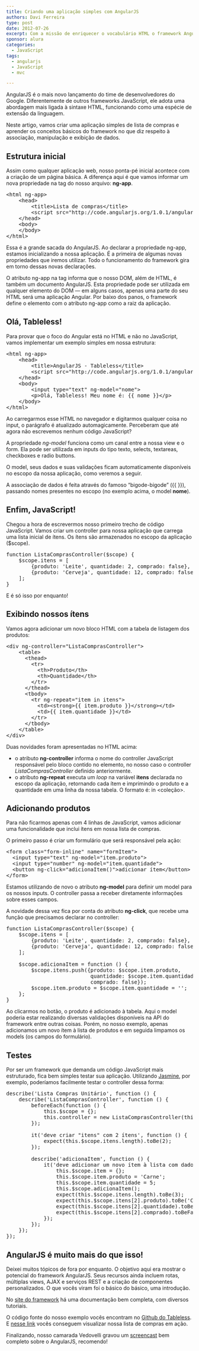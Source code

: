 ```yaml
---
title: Criando uma aplicação simples com AngularJS
authors: Davi Ferreira
type: post
date: 2012-07-26
excerpt: Com a missão de enriquecer o vocabulário HTML o framework AngularJS chega com a marca Google de simplicidade e promete um workflow diferente para os desenvolvedores.
sponsor: alura
categories:
  - JavaScript
tags:
  - angularjs
  - JavaScript
  - mvc

---
```

AngularJS é o mais novo lançamento do time de desenvolvedores do Google. Diferentemente de outros frameworks JavaScript, ele adota uma abordagem mais ligada à sintaxe HTML, funcionando como uma espécie de extensão da linguagem.

Neste artigo, vamos criar uma aplicação simples de lista de compras e aprender os conceitos básicos do framework no que diz respeito à associação, manipulação e exibição de dados.

## Estrutura inicial

Assim como qualquer aplicação web, nosso ponta-pé inicial acontece com a criação de um página básica. A diferença aqui é que vamos informar um nova propriedade na tag do nosso arquivo: **ng-app**.

<pre class="lang-html">&lt;html ng-app&gt;
    &lt;head&gt;
        &lt;title&gt;Lista de compras&lt;/title&gt;
        &lt;script src="http://code.angularjs.org/1.0.1/angular-1.0.1.min.js"&gt;&lt;/script&gt;
    &lt;/head&gt;
    &lt;body&gt;
    &lt;/body&gt;
&lt;/html&gt;</pre>

Essa é a grande sacada do AngularJS. Ao declarar a propriedade ng-app, estamos inicializando a nossa aplicação. É a primeira de algumas novas propriedades que iremos utilizar. Todo o funcionamento do framework gira em torno dessas novas declarações.

O atributo ng-app na tag informa que o nosso DOM, além de HTML, é também um documento AngularJS. Esta propriedade pode ser utilizada em qualquer elemento do DOM &mdash; em alguns casos, apenas uma parte do seu HTML será uma aplicação Angular. Por baixo dos panos, o framework define o elemento com o atributo ng-app como a raiz da aplicação.

## Olá, Tableless!

Para provar que o foco do Angular está no HTML e não no JavaScript, vamos implementar um exemplo simples em nossa estrutura:

<pre class="lang-html">&lt;html ng-app&gt;
    &lt;head&gt;
        &lt;title&gt;AngularJS - Tableless&lt;/title&gt;
        &lt;script src="http://code.angularjs.org/1.0.1/angular-1.0.1.min.js"&gt;&lt;/script&gt;
    &lt;/head&gt;
    &lt;body&gt;
        &lt;input type="text" ng-model="nome"&gt;
        &lt;p&gt;Olá, Tableless! Meu nome é: {{ nome }}&lt;/p&gt;
    &lt;/body&gt;
&lt;/html&gt;</pre>

Ao carregarmos esse HTML no navegador e digitarmos qualquer coisa no input, o parágrafo é atualizado automagicamente. Perceberam que até agora não escrevemos nenhum código JavaScript?

A propriedade _ng-model_ funciona como um canal entre a nossa view e o form. Ela pode ser utilizada em inputs do tipo texto, selects, textareas, checkboxes e radio buttons. 

O model, seus dados e suas validações ficam automaticamente disponíveis no escopo da nossa aplicação, como veremos a seguir.

A associação de dados é feita através do famoso &#8220;bigode-bigode&#8221; ({{ }}), passando nomes presentes no escopo (no exemplo acima, o model **nome**).

## Enfim, JavaScript!

Chegou a hora de escrevermos nosso primeiro trecho de código JavaScript. Vamos criar um controller para nossa aplicação que carrega uma lista inicial de ítens. Os ítens são armazenados no escopo da aplicação ($scope).

<pre class="lang-javascript">function ListaComprasController($scope) {
    $scope.itens = [
        {produto: 'Leite', quantidade: 2, comprado: false},
        {produto: 'Cerveja', quantidade: 12, comprado: false}
    ];
}</pre>

E é só isso por enquanto!

## Exibindo nossos ítens

Vamos agora adicionar um novo bloco HTML com a tabela de listagem dos produtos:

<pre class="lang-html">&lt;div ng-controller="ListaComprasController"&gt;
    &lt;table&gt;
      &lt;thead&gt;
        &lt;tr&gt;
          &lt;th&gt;Produto&lt;/th&gt;
          &lt;th&gt;Quantidade&lt;/th&gt;
        &lt;/tr&gt;
      &lt;/thead&gt;
      &lt;tbody&gt;
        &lt;tr ng-repeat="item in itens"&gt;
          &lt;td&gt;&lt;strong&gt;{{ item.produto }}&lt;/strong&gt;&lt;/td&gt;
          &lt;td&gt;{{ item.quantidade }}&lt;/td&gt;
        &lt;/tr&gt;
      &lt;/tbody&gt;
    &lt;/table&gt;
&lt;/div&gt;</pre>

Duas novidades foram apresentadas no HTML acima:

  * o atributo **ng-controller** informa o nome do controller JavaScript responsável pelo bloco contido no elemento, no nosso caso o controller _ListaComprasController_ definido anteriormente. 
  * o atributo **ng-repeat** executa um _loop_ na variável **itens** declarada no escopo da aplicação, retornando cada ítem e imprimindo o produto e a quantidade em uma linha da nossa tabela. O formato é: <retorno> in <coleção>. 

## Adicionando produtos

Para não ficarmos apenas com 4 linhas de JavaScript, vamos adicionar uma funcionalidade que inclui ítens em nossa lista de compras.

O primeiro passo é criar um formulário que será responsável pela ação:

<pre class="lang-html">&lt;form class="form-inline" name="formItem"&gt;
  &lt;input type="text" ng-model="item.produto"&gt;
  &lt;input type="number" ng-model="item.quantidade"&gt;
  &lt;button ng-click="adicionaItem()"&gt;adicionar ítem&lt;/button&gt;
&lt;/form&gt;</pre>

Estamos utilizando de novo o atributo **ng-model** para definir um model para os nossos inputs. O controller passa a receber diretamente informações sobre esses campos.

A novidade dessa vez fica por conta do atributo **ng-click**, que recebe uma função que precisamos declarar no controller:

<pre class="lang-javascript">function ListaComprasController($scope) {
    $scope.itens = [
        {produto: 'Leite', quantidade: 2, comprado: false},
        {produto: 'Cerveja', quantidade: 12, comprado: false}
    ];

    $scope.adicionaItem = function () {
        $scope.itens.push({produto: $scope.item.produto,
                           quantidade: $scope.item.quantidade,
                           comprado: false});
        $scope.item.produto = $scope.item.quantidade = '';
    };
}</pre>

Ao clicarmos no botão, o produto é adicionado à tabela. Aqui o model poderia estar realizando diversas validações disponíveis na API do framework entre outras coisas. Porém, no nosso exemplo, apenas adicionamos um novo ítem à lista de produtos e em seguida limpamos os models (os campos do formulário).

## Testes

Por ser um framework que demanda um código JavaScript mais estruturado, fica bem simples testar sua aplicação. Utilizando <a href="http://tableless.com.br/testando-seu-codigo-jquery-com-jasmine-parte-1/" target="_blank">Jasmine</a>, por exemplo, poderíamos facilmente testar o controller dessa forma:

<pre class="lang-javascript">describe('Lista Compras Unitário', function () {
    describe('ListaComprasController', function () {
        beforeEach(function () {
            this.$scope = {};
            this.controller = new ListaComprasController(this.$scope);
        });

        it('deve criar "itens" com 2 ítens', function () {
            expect(this.$scope.itens.length).toBe(2);
        });

        describe('adicionaItem', function () {
            it('deve adicionar um novo ítem à lista com dados do escopo', function () {
                this.$scope.item = {};
                this.$scope.item.produto = 'Carne';
                this.$scope.item.quantidade = 5;
                this.$scope.adicionaItem();
                expect(this.$scope.itens.length).toBe(3);
                expect(this.$scope.itens[2].produto).toBe('Carne');
                expect(this.$scope.itens[2].quantidade).toBe(5);
                expect(this.$scope.itens[2].comprado).toBeFalse;
            });
        });
    });
});</pre>

## AngularJS é muito mais do que isso!

Deixei muitos tópicos de fora por enquanto. O objetivo aqui era mostrar o potencial do framework AngularJS. Seus recursos ainda incluem rotas, múltiplas views, AJAX e serviços REST e a criação de componentes personalizados. O que vocês viram foi o básico do básico, uma introdução.

No <a href="http://angularjs.org/" target="_blank">site do framework</a> há uma documentação bem completa, com diversos tutoriais.

O código fonte do nosso exemplo vocês encontram no <a href="https://github.com/tableless/exemplos/tree/gh-pages/angularjs/lista-compras/" target="_blank">Github do Tableless</a>. E <a href="http://tableless.github.com/exemplos/angularjs/lista-compras/" target="_blank">nesse link</a> vocês conseguem visualizar nossa lista de compras em ação.

Finalizando, nosso camarada Vedovelli gravou um <a href="http://blog.vedovelli.com.br/?p=1946" target="_blank">screencast</a> bem completo sobre o AngularJS, recomendo!